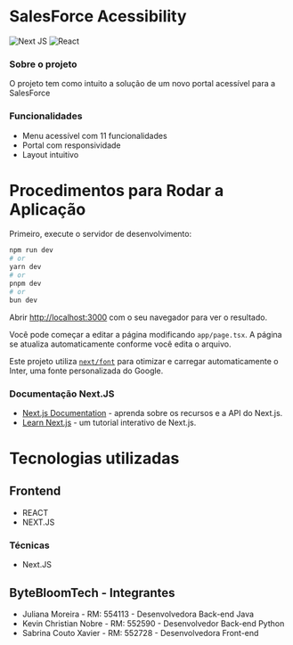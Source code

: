 # SalesForce Acessibility 

![Next JS](https://img.shields.io/badge/Next-black?style=for-the-badge&logo=next.js&logoColor=white)
![React](https://img.shields.io/badge/react-%2320232a.svg?style=for-the-badge&logo=react&logoColor=%2361DAFB)

### Sobre o projeto

O projeto tem como intuito a solução de um novo portal acessível para a SalesForce

### Funcionalidades

- Menu acessível com 11 funcionalidades
- Portal com responsividade
- Layout intuitivo

# Procedimentos para Rodar a Aplicação
Primeiro, execute o servidor de desenvolvimento:

```bash
npm run dev
# or
yarn dev
# or
pnpm dev
# or
bun dev
```

Abrir [http://localhost:3000](http://localhost:3000) com o seu navegador para ver o resultado.

Você pode começar a editar a página modificando `app/page.tsx`. A página se atualiza automaticamente conforme você edita o arquivo.

Este projeto utiliza [`next/font`](https://nextjs.org/docs/basic-features/font-optimization) para otimizar e carregar automaticamente o Inter, uma fonte personalizada do Google.

### Documentação Next.JS
- [Next.js Documentation](https://nextjs.org/docs) - aprenda sobre os recursos e a API do Next.js.
- [Learn Next.js](https://nextjs.org/learn) - um tutorial interativo de Next.js.

# Tecnologias utilizadas
## Frontend

- REACT
- NEXT.JS

### Técnicas
- Next.JS

## ByteBloomTech - Integrantes
- Juliana Moreira - RM: 554113 - Desenvolvedora Back-end Java
- Kevin Christian Nobre - RM: 552590 - Desenvolvedor Back-end Python
- Sabrina Couto Xavier - RM: 552728 - Desenvolvedora Front-end

